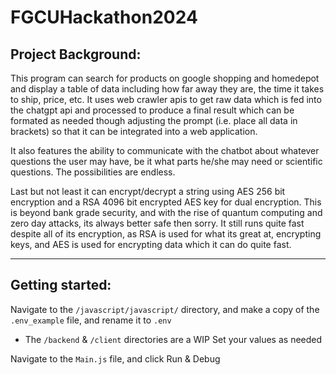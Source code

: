# FGCUHackathon2024

## Project Background:
This program can search for products on google shopping and homedepot and display a table of data
including how far away they are, the time it takes to ship, price, etc. It uses web crawler apis to get raw
data which is fed into the chatgpt api and processed to produce a final result which can be formated as needed
though adjusting the prompt (i.e. place all data in brackets) so that it can be integrated into a web application.

It also features the ability to communicate with the chatbot about whatever questions the user may have, be it what
parts he/she may need or scientific questions. The possibilities are endless.

Last but not least it can encrypt/decrypt a string using AES 256 bit encryption and a RSA 4096 bit encrypted AES key
for dual encryption. This is beyond bank grade security, and with the rise of quantum computing and zero day attacks,
its always better safe then sorry. It still runs quite fast despite all of its encryption, as RSA is used for what its
great at, encrypting keys, and AES is used for encrypting data which it can do quite fast.

---

## Getting started:
Navigate to the `/javascript/javascript/` directory, and make a copy of the `.env_example` file, and rename it to `.env`
  - The `/backend` & `/client` directories are a WIP
Set your values as needed

Navigate to the `Main.js` file, and click Run & Debug

